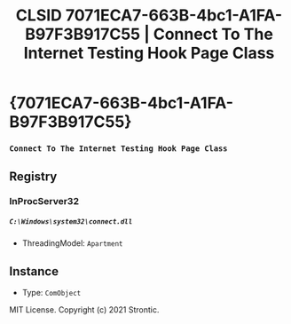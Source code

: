 ﻿---
title: "CLSID 7071ECA7-663B-4bc1-A1FA-B97F3B917C55 | Connect To The Internet Testing Hook Page Class"
excerpt: What is COM-Object CLSID 7071ECA7-663B-4bc1-A1FA-B97F3B917C55?
---

# {7071ECA7-663B-4bc1-A1FA-B97F3B917C55}

### `Connect To The Internet Testing Hook Page Class`

## Registry


### InProcServer32

##### `C:\Windows\system32\connect.dll`
* ThreadingModel: `Apartment`

## Instance

* Type: `ComObject`

MIT License. Copyright (c) 2021 Strontic.


